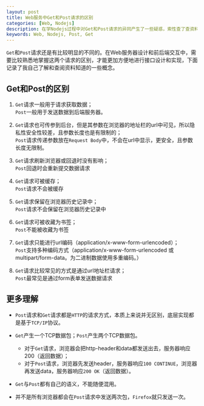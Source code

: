```yaml
---
layout: post
title: Web服务中Get和Post请求的区别
categories: [Web, Nodejs]
description: 在学Nodejs过程中对Get和Post请求的异同产生了一些疑惑，索性查了查资料，把自己了解到的相关概念与知识整理了一下，做了个速记。
keywords: Web, Nodejs, Post, Get
---
```


``Get``和``Post``请求还是有比较明显的不同的。在Web服务器设计和前后端交互中，需要比较熟悉地掌握这两个请求的区别，才能更加方便地进行接口设计和实现，下面记录了我自己了解和查阅资料知道的一些概念。

## Get和Post的区别

1. ``Get``请求一般用于请求获取数据；  
``Post``一般用于发送数据到后端服务器。

2. ``Get``请求也可传参到后台，但是其参数在浏览器的地址栏的url中可见，所以隐私性安全性较差，且参数长度也是有限制的；  
``Post``请求传递参数放在``Request Body``中，不会在url中显示，更安全，且参数长度无限制。 

3. ``Get``请求刷新浏览器或回退时没有影响；  
``Post``回退时会重新提交数据请求

4. ``Get``请求可被缓存；  
``Post``请求不会被缓存

5. ``Get``请求保留在浏览器历史记录中；  
``Post``请求不会保留在浏览器历史记录中

6. ``Get``请求可被收藏为书签；  
``Post``不能被收藏为书签

7. ``Get``请求只能进行url编码（application/x-www-form-urlencoded）；  
``Post``支持多种编码方式（application/x-www-form-urlencoded 或 multipart/form-data。为二进制数据使用多重编码。）

8. ``Get``请求比较常见的方式是通过url地址栏请求；  
``Post``最常见是通过form表单发送数据请求



## 更多理解

- ``Post``请求和``Get``请求都是``HTTP``的请求方式，本质上来说并无区别，底层实现都是基于``TCP/IP``协议。  

- ``Get``产生一个TCP数据包；``Post``产生两个TCP数据包。
    - 对于``Get``请求，浏览器会把http-header和data都发送出去，服务器响应200（返回数据）；
    - 对于``Post``请求，浏览器先发送header，服务器响应``100 CONTINUE``，浏览器再发送data，服务器响应``200 OK``（返回数据）。

- ``Get``与``Post``都有自己的语义，不能随便混用。

- 并不是所有浏览器都会在``Post``请求中发送两次包，``Firefox``就只发送一次。